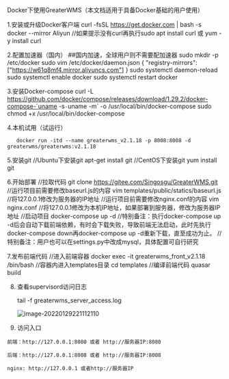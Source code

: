 Docker下使用GreaterWMS（本文档适用于具备Docker基础的用户使用）

1.安装或升级Docker客户端
    curl -fsSL https://get.docker.com | bash -s docker --mirror Aliyun
    //如果提示没有curl再执行sudo apt install curl 或 yum -y install curl


2.配置加速器（国内） ##国内加速，全球用户则不需要配加速器
    sudo mkdir -p /etc/docker
    sudo vim /etc/docker/daemon.json 
    {
      "registry-mirrors": ["https://w61q8mf4.mirror.aliyuncs.com"]
    }
    sudo systemctl daemon-reload
    sudo systemctl enable docker
    sudo systemctl restart docker

3.安装Docker-compose
    curl -L https://github.com/docker/compose/releases/download/1.29.2/docker-compose-`uname -s`-`uname -m` -o /usr/local/bin/docker-compose
    sudo chmod +x /usr/local/bin/docker-compose

4.本机试用（试运行）
    

	   docker run -itd --name greaterwms_v2.1.18 -p 8008:8008 -d greaterwms/greaterwms:v2.1.18
    

5.安装git
    //Ubuntu下安装git
    apt-get install git
    //CentOS下安装git
    yum install git

6.开始部署
    //拉取代码
    git clone https://gitee.com/Singosgu/GreaterWMS.git
    //运行项目前需要修改baseurl.js的内容
    vim templates/public/statics/baseurl.js //将127.0.0.1修改为服务器的IP地址
    //运行项目前需要修改nginx.conf的内容
    vim nginx.conf //将127.0.0.1修改为本机IP地址，如果部署到服务器，修改为服务器IP地址
	//启动项目
    docker-compose up -d
    //特别备注：执行docker-compose up -d后会自动下载前端依赖，有时会下载失败，导致前端无法启动，此时先执行docker-compose down再docker-compose up -d重新下载，直至成功为止。
	//特别备注：用户也可以在settings.py中改成mysql，具体配置可自行研究

7.发布前端代码
//进入前端容器
docker exec -it greaterwms_front_v2.1.18 /bin/bash
//容器内进入templates目录
cd templates
//编译前端代码
quasar build 

8. 查看supervisord访问日志

   tail -f greaterwms_server_access.log 

   ![image-20220129221112110](https://tva1.sinaimg.cn/large/008i3skNgy1gyuwdrrqzrj30ky0b4djp.jpg)

9. 访问入口

```
前端：http://127.0.0.1:8080 或者 http://服务器IP:8080

后端：http://127.0.0.1:8008 或者 http://服务器IP:8008

nginx: http://127.0.0.1 或者http://服务器IP